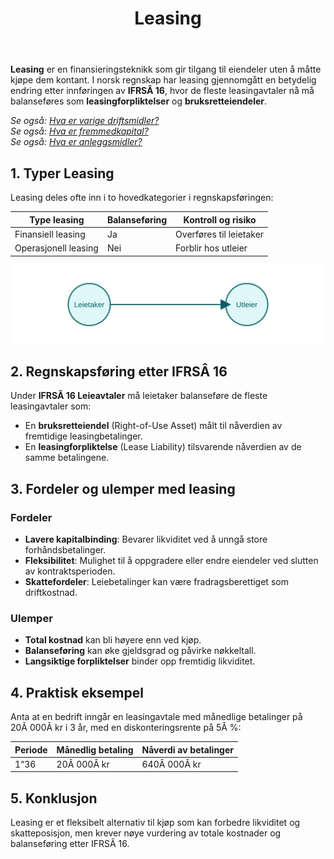 ﻿---
title: "Leasing"
meta_title: "Leasing"
meta_description: '**Leasing** er en finansieringsteknikk som gir tilgang til eiendeler uten å måtte kjøpe dem kontant. I norsk regnskap har leasing gjennomgått en betydelig e...'
slug: leasing
type: blog
layout: pages/single
---

**Leasing** er en finansieringsteknikk som gir tilgang til eiendeler uten å måtte kjøpe dem kontant. I norsk regnskap har leasing gjennomgått en betydelig endring etter innføringen av **IFRSÂ 16**, hvor de fleste leasingavtaler nå må balanseføres som **leasingforpliktelser** og **bruksretteiendeler**.

*Se også: [Hva er varige driftsmidler?](/blogs/regnskap/hva-er-varige-driftsmidler "Hva er varige driftsmidler? Komplett Guide til Avskrivbare Anleggsmidler")*  
*Se også: [Hva er fremmedkapital?](/blogs/regnskap/hva-er-fremmedkapital "Hva er Fremmedkapital? Komplett Guide til Gjeld og Lånefinansiering")*  
*Se også: [Hva er anleggsmidler?](/blogs/regnskap/hva-er-anleggsmidler "Hva er Anleggsmidler? Komplett Guide til Varige Driftsmidler")*

## 1. Typer Leasing

Leasing deles ofte inn i to hovedkategorier i regnskapsføringen:

| Type leasing         | Balanseføring | Kontroll og risiko                         |
|----------------------|--------------|--------------------------------------------|
| Finansiell leasing   | Ja           | Overføres til leietaker                    |
| Operasjonell leasing | Nei          | Forblir hos utleier                        |

![Leasing Oversikt](leasing-overview.svg)

## 2. Regnskapsføring etter IFRSÂ 16

Under **IFRSÂ 16 Leieavtaler** må leietaker balanseføre de fleste leasingavtaler som:

* En **bruksretteiendel** (Right-of-Use Asset) målt til nåverdien av fremtidige leasingbetalinger.
* En **leasingforpliktelse** (Lease Liability) tilsvarende nåverdien av de samme betalingene.

## 3. Fordeler og ulemper med leasing

### Fordeler

* **Lavere kapitalbinding**: Bevarer likviditet ved å unngå store forhåndsbetalinger.
* **Fleksibilitet**: Mulighet til å oppgradere eller endre eiendeler ved slutten av kontraktsperioden.
* **Skattefordeler**: Leiebetalinger kan være fradragsberettiget som driftkostnad.

### Ulemper

* **Total kostnad** kan bli høyere enn ved kjøp.
* **Balanseføring** kan øke gjeldsgrad og påvirke nøkkeltall.
* **Langsiktige forpliktelser** binder opp fremtidig likviditet.

## 4. Praktisk eksempel

Anta at en bedrift inngår en leasingavtale med månedlige betalinger på 20Â 000Â kr i 3 år, med en diskonteringsrente på 5Â %:

| Periode | Månedlig betaling | Nåverdi av betalinger |
|---------|-------------------|-----------------------|
| 1“36    | 20Â 000Â kr         | 640Â 000Â kr            |

## 5. Konklusjon

Leasing er et fleksibelt alternativ til kjøp som kan forbedre likviditet og skatteposisjon, men krever nøye vurdering av totale kostnader og balanseføring etter IFRSÂ 16.











